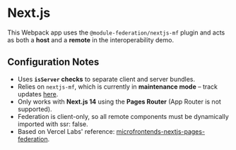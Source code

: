 # Next.js 

This Webpack app uses the `@module-federation/nextjs-mf` plugin and acts as both a **host** and a **remote** in the interoperability demo.

## Configuration Notes

* Uses **`isServer` checks** to separate client and server bundles.
* Relies on `nextjs-mf`, which is currently in **maintenance mode** – track updates [here](https://github.com/module-federation/core/issues/3153).
* Only works with **Next.js 14** using the **Pages Router** (App Router is not supported).
* Federation is client-only, so all remote components must be dynamically imported with ssr: false.
* Based on Vercel Labs' reference: [microfrontends-nextjs-pages-federation](https://github.com/vercel-labs/microfrontends-nextjs-pages-federation).
